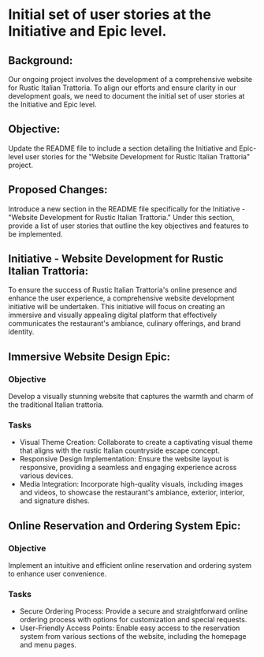 # Initial set of user stories at the Initiative and Epic level.
## Background:
Our ongoing project involves the development of a comprehensive website for Rustic Italian Trattoria. To align our efforts and ensure clarity in our development goals, we need to document the initial set of user stories at the Initiative and Epic level.

## Objective:
Update the README file to include a section detailing the Initiative and Epic-level user stories for the "Website Development for Rustic Italian Trattoria" project.

## Proposed Changes:
Introduce a new section in the README file specifically for the Initiative - "Website Development for Rustic Italian Trattoria." Under this section, provide a list of user stories that outline the key objectives and features to be implemented.


## Initiative - Website Development for Rustic Italian Trattoria:
To ensure the success of Rustic Italian Trattoria's online presence and enhance the user experience, a comprehensive website development initiative will be undertaken. This initiative will focus on creating an immersive and visually appealing digital platform that effectively communicates the restaurant's ambiance, culinary offerings, and brand identity.



## Immersive Website Design Epic:

### Objective
Develop a visually stunning website that captures the warmth and charm of the traditional Italian trattoria.
### Tasks
* Visual Theme Creation: Collaborate to create a captivating visual theme that aligns with the rustic Italian countryside escape concept.
* Responsive Design Implementation: Ensure the website layout is responsive, providing a seamless and engaging experience across various devices.
* Media Integration: Incorporate high-quality visuals, including images and videos, to showcase the restaurant's ambiance, exterior, interior, and signature dishes.



## Online Reservation and Ordering System Epic:

### Objective
Implement an intuitive and efficient online reservation and ordering system to enhance user convenience.
### Tasks
* Secure Ordering Process: Provide a secure and straightforward online ordering process with options for customization and special requests.
* User-Friendly Access Points: Enable easy access to the reservation system from various sections of the website, including the homepage and menu pages.
